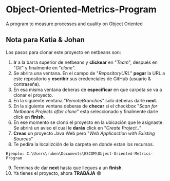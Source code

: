 # Object-Oriented-Metrics-Program
A program to measure processes and quality on Object Oriented

## Nota para Katia & Johan
Los pasos para clonar este proyecto en netbeans son:
1. **Ir** a la barra superior de netbeans y **clickear** en "_Team_", después en "_Git_" y finalmente en "_clone_".
2. Se abrira una ventana. En el campo de "_RepositoryURL_" **pegar** la URL a este repositorio y **escribir** sus credenciales de GitHub (usuario & contraseña).
3. En esa misma ventana deberas de **especificar** en que carpeta se va a clonar el proyecto.
4. En la siguiente ventana "_RemoteBranches_" solo deberas darle **next**.
5. En la siguiente ventana deberas de **checar** si el checkbox "_Scan for Netbeans Projects after clone_" esta seleccionado y finalmente darle click en **finish**.
6. En ese momento se clonó el proyecto en la ubicación que le asignaste. Se abrirá un aviso el cual le **darás** click en "_Create Project.._"
7. **Creas** un proyecto Java Web pero "_Web Applicaction with Existing Sources_"
8. Te pedira la localizción de la carpeta en donde estan los recursos. 
```
Ejemplo: C:\Users\ruben\Documents\ESCOM\Object-Oriented-Metrics-Program
```
9. Terminas de dar **next** hasta que llegues a un **finish**.
10. Ya tienes el proyecto, ahora **TRABAJA** :smile: